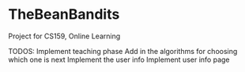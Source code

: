 # TheBeanBandits
Project for CS159, Online Learning


TODOS:
Implement teaching phase
Add in the algorithms for choosing which one is next
Implement the user info
Implement user info page
